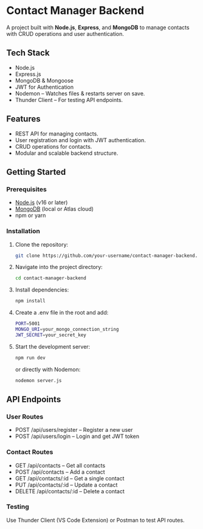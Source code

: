 # Contact Manager Backend

A project built with **Node.js**, **Express**, and **MongoDB** to manage contacts with CRUD operations and user authentication.

## Tech Stack
- Node.js
- Express.js
- MongoDB & Mongoose
- JWT for Authentication
- Nodemon – Watches files & restarts server on save.
- Thunder Client – For testing API endpoints.

## Features
- REST API for managing contacts.
- User registration and login with JWT authentication.
- CRUD operations for contacts.
- Modular and scalable backend structure.

## Getting Started

### Prerequisites
- [Node.js](https://nodejs.org/) (v16 or later)
- [MongoDB](https://www.mongodb.com/) (local or Atlas cloud)
- npm or yarn

### Installation
1. Clone the repository:
   ```bash
   git clone https://github.com/your-username/contact-manager-backend.git

2. Navigate into the project directory:
   ```bash
   cd contact-manager-backend

3. Install dependencies:
   ```bash
   npm install

4. Create a .env file in the root and add:
   ```bash
   PORT=5001
   MONGO_URI=your_mongo_connection_string
   JWT_SECRET=your_secret_key

5. Start the development server:
   ```bash
   npm run dev
   ```
   or directly with Nodemon:
   ```bash
   nodemon server.js
   ```

## API Endpoints

### User Routes
- POST /api/users/register – Register a new user
- POST /api/users/login – Login and get JWT token

### Contact Routes
- GET /api/contacts – Get all contacts
- POST /api/contacts – Add a contact
- GET /api/contacts/:id – Get a single contact
- PUT /api/contacts/:id – Update a contact
- DELETE /api/contacts/:id – Delete a contact

### Testing
Use Thunder Client (VS Code Extension) or Postman to test API routes.

